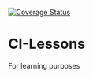 [![Coverage Status](https://coveralls.io/repos/github/Extremophile-ai/CI-Lessons/badge.svg?branch=main)](https://coveralls.io/github/Extremophile-ai/CI-Lessons?branch=main)

# CI-Lessons
For learning purposes

